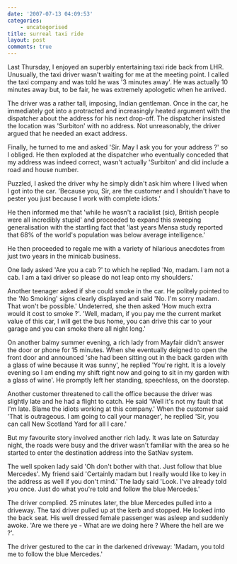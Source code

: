 ```yaml
---
date: '2007-07-13 04:09:53'
categories:
    - uncategorised
title: surreal taxi ride
layout: post
comments: true
---
```


Last Thursday, I enjoyed an superbly entertaining taxi ride back from
LHR. Unusually, the taxi driver wasn't waiting for me at the meeting
point. I called the taxi company and was told he was '3 minutes away'.
He was actually 10 minutes away but, to be fair, he was extremely
apologetic when he arrived.

The driver was a rather tall, imposing, Indian gentleman. Once in the
car, he immediately got into a protracted and increasingly heated
argument with the dispatcher about the address for his next drop-off.
The dispatcher insisted the location was 'Surbiton' with no address. Not
unreasonably, the driver argued that he needed an exact address.

Finally, he turned to me and asked 'Sir. May I ask you for your address
?' so I obliged. He then exploded at the dispatcher who eventually
conceded that my address was indeed correct, wasn't actually 'Surbiton'
and did include a road and house number.

Puzzled, I asked the driver why he simply didn't ask him where I lived
when I got into the car. 'Because you, Sir, are the customer and I
shouldn't have to pester you just because I work with complete idiots.'

He then informed me that 'while he wasn't a racialist (sic), British
people were all incredibly stupid' and proceeded to expand this sweeping
generalisation with the startling fact that 'last years Mensa study
reported that 68% of the world's population was below average
intelligence.'

He then proceeded to regale me with a variety of hilarious anecdotes
from just two years in the minicab business.

One lady asked 'Are you a cab ?' to which he replied 'No, madam. I am
not a cab. I am a taxi driver so please do not leap onto my shoulders.'

Another teenager asked if she could smoke in the car. He politely
pointed to the 'No Smoking' signs clearly displayed and said 'No. I'm
sorry madam. That won't be possible.' Undeterred, she then asked 'How
much extra would it cost to smoke ?'. 'Well, madam, if you pay me the
current market value of this car, I will get the bus home, you can drive
this car to your garage and you can smoke there all night long.'

On another balmy summer evening, a rich lady from Mayfair didn't answer
the door or phone for 15 minutes. When she eventually deigned to open
the front door and announced 'she had been sitting out in the back
garden with a glass of wine because it was sunny', he replied 'You're
right. It is a lovely evening so I am ending my shift right now and
going to sit in my garden with a glass of wine'. He promptly left her
standing, speechless, on the doorstep.

Another customer threatened to call the office because the driver was
slightly late and he had a flight to catch. He said 'Well it's not my
fault that I'm late. Blame the idiots working at this company.' When the
customer said 'That is outrageous. I am going to call your manager', he
replied 'Sir, you can call New Scotland Yard for all I care.'

But my favourite story involved another rich lady. It was late on
Saturday night, the roads were busy and the driver wasn't familiar with
the area so he started to enter the destination address into the SatNav
system.

The well spoken lady said 'Oh don't bother with that. Just follow that
blue Mercedes'. My friend said 'Certainly madam but I really would like
to key in the address as well if you don't mind.' The lady said 'Look.
I've already told you once. Just do what you're told and follow the blue
Mercedes.'

The driver complied. 25 minutes later, the blue Mercedes pulled into a
driveway. The taxi driver pulled up at the kerb and stopped. He looked
into the back seat. His well dressed female passenger was asleep and
suddenly awoke. 'Are we there ye - What are we doing here ? Where the
hell are we ?'.

The driver gestured to the car in the darkened driveway: 'Madam, you
told me to follow the blue Mercedes.'
